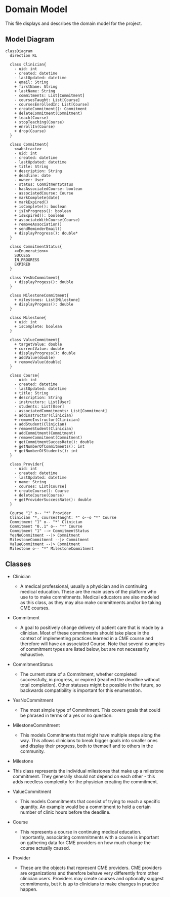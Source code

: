 # Domain Model

This file displays and describes the domain model for the project.

## Model Diagram

```mermaid
classDiagram
  direction RL 

  class Clinician{
	- uid: int
    - created: datetime
    - lastUpdated: datetime
    + email: String
    + firstName: String
    + lastName: String
    - commitments: List[Commitment]
    - coursesTaught: List[Course]
    - coursesEnrolledIn: List[Course]
    + createCommitment(): Commitment
    + deleteCommitment(Commitment)
    + teach(Course)
    + stopTeaching(Course)
    + enrollIn(Course)
    + drop(Course)
  }

  class Commitment{
    <<abstract>>
    - uid: int
    - created: datetime
    - lastUpdated: datetime
    + title: String
    + description: String
    + deadline: date
    - owner: User
    - status: CommitmentStatus
    - hasAssociatedCourse: boolean
    - associatedCourse: Course
    + markComplete(date)
    + markExpired()
    + isComplete(): boolean
    + isInProgress(): boolean
    + isExpired(): boolean
    + associateWithCourse(Course)
    + removeAssociation()
    + sendReminderEmail()
    + displayProgress(): double*
  }

  class CommitmentStatus{
    <<Enumeration>>
    SUCCESS
    IN_PROGRESS
    EXPIRED
  }

  class YesNoCommitment{
    + displayProgess(): double
  }

  class MilestoneCommitment{
    + milestones: List[Milestone]
    + displayProgess(): double
  }

  class Milestone{
    + uid: int
    + isComplete: boolean
  }

  class ValueCommitment{
    + targetValue: double
    + currentValue: double
    + displayProgress(): double
    + addValue(double)
    + removeValue(double)
  }

  class Course{
    - uid: int
    - created: datetime
    - lastUpdated: datetime
    + title: String
    + description: String
    - instructors: List[User]
    - students: List[User]
    - associatedCommitments: List[Commitment]
    + addInstructor(Clinician)
    + removeInstructor(Clinician)
    + addStudent(Clinician)
    + removeStudent(Clinician)
    + addCommitment(Commitment)
    + removeCommitment(Commitment)
    + getCommitmentSuccesRate(): double
    + getNumberOfCommitments(): int
    + getNumberOfStudents(): int
  }

  class Provider{
    - uid: int
    - created: datetime
    - lastUpdated: datetime
    + name: String
    - courses: List[Course]
    + createCourse(): Course
    + deleteCourse(Course)
    + getProviderSuccessRate(): double
  }

  Course "1" o-- "*" Provider
  Clinician "*, coursesTaught: *" o--o "*" Course
  Commitment "1" o-- "*" Clinician
  Commitment "0..1" o-- "*" Course
  Commitment "1" --> CommitmentStatus
  YesNoCommitment --|> Commitment
  MilestoneCommitment --|> Commitment
  ValueCommitment --|> Commitment
  Milestone o-- "*" MilestoneCommitment

```

  


## Classes
- Clinician
  - A medical professional, usually a physician and in continuing medical 
education. These are the main users of the platform who use to to make 
commitments. Medical educators are also modeled as this class, as they may also
make commitments and/or be taking CME courses.

- Commitment
  - A goal to positively change delivery of patient care that is made by a 
clinician. Most of these commitments should take place in the context of 
implementing practices learned in a CME course and therefore will have an 
associated Course. Note that several examples of commitment types are listed
below, but are not necessarily exhaustive.

- CommitmentStatus
  - The current state of a Commitment, whether completed successfully, in 
progress, or expired (reached the deadline without total completion). Other 
statuses might be possible in the future, so backwards compatibility is 
important for this enumeration.

- YesNoCommitment
  - The most simple type of Commitment. This covers goals that could be phrased
in terms of a yes or no question.

- MilestoneCommitment
  - This models Commitments that might have multiple steps along the way. This
allows clinicians to break bigger goals into smaller ones and display their 
progress, both to themself and to others in the community.

- Milestone
 - This class represents the individual milestones that make up a milestone
commitment. They generally should not depend on each other - this adds
needless complexity for the physician creating the commitment.

- ValueCommitment
  - This models Commitments that consist of trying to reach a specific quantity.
An example would be a commitment to hold a certain number of clinic hours 
before the deadline.

- Course
  - This represents a course in continuing medical education. Importantly,
associating commmitments with a course is important on gathering data for CME
providers on how much change the course actually caused.

- Provider 
  - These are the objects that represent CME providers. CME providers are 
organizations and therefore behave very differently from other clinician users.
Providers may create courses and optionally suggest commitments, but it is up
to clinicians to make changes in practice happen.

